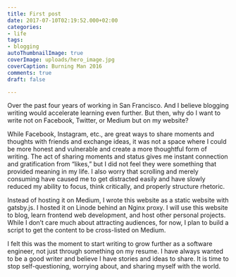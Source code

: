 ```yaml
---
title: First post
date: 2017-07-10T02:19:52.000+02:00
categories:
- life
tags:
- blogging
autoThumbnailImage: true
coverImage: uploads/hero_image.jpg
coverCaption: Burning Man 2016
comments: true
draft: false

---
```

Over the past four years of working in San Francisco. And I believe blogging writing would accelerate learning even further. But then, why do I want to write not on Facebook, Twitter, or Medium but on my website?

While Facebook, Instagram, etc., are great ways to share moments and thoughts with friends and exchange ideas, it was not a space where I could be more honest and vulnerable and create a more thoughtful form of writing. The act of sharing moments and status gives me instant connection and gratification from “likes,” but I did not feel they were something that provided meaning in my life. I also worry that scrolling and merely consuming have caused me to get distracted easily and have slowly reduced my ability to focus, think critically, and properly structure rhetoric.

Instead of hosting it on Medium, I wrote this website as a static website with gatsby.js. I hosted it on Linode behind an Nginx proxy. I will use this website to blog, learn frontend web development, and host other personal projects. While I don’t care much about attracting audiences, for now, I plan to build a script to get the content to be cross-listed on Medium.

I felt this was the moment to start writing to grow further as a software engineer, not just through something on my resume. I have always wanted to be a good writer and believe I have stories and ideas to share. It is time to stop self-questioning, worrying about, and sharing myself with the world.